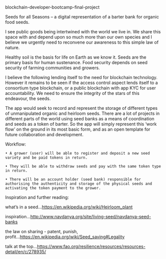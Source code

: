 blockchain-developer-bootcamp-final-project

Seeds for all Seasons – a digital representation of a barter bank for organic food seeds.

I see public goods being intertwined with the world we live in. We share this space with and depend upon so much more than our own species and I believe we urgently need to reconvene our awareness to this simple law of nature. 

Healthy soil is the basis for life on Earth as we know it. Seeds are the primary basis for human sustenance. Food security depends on seed security of farming communities and growers. 

I believe the following lending itself to the need for blockchain technology. However it remains to be seen if the access control aspect lends itself to a consortium type blockchain, or a public blockchain with app KYC for user accountability. We need to ensure the integrity of the stars of this endeavour, the seeds.

The app would seek to record and represent the storage of different types of unmanipulated organic and heirloom seeds. There are a lot of projects in different parts of the world using seed banks as a means of coordination and seeds as a token of barter. So the app will simply represent this ‘work flow’ on the ground in its most basic form, and as an open template for future collaboration and development.

Workflow:

    • A grower (user) will be able to register and deposit a new seed variety and be paid tokens in return. 

    • They will be able to withdraw seeds and pay with the same token type in return. 

    • There will be an account holder (seed bank) responsible for authorising the authenticity and storage of the physical seeds and activating the token payment to the grower.

Inspiration and further reading:

what’s in a seed...https://en.wikipedia.org/wiki/Heirloom_plant

inspiration...http://www.navdanya.org/site/living-seed/navdanya-seed-banks

the law on sharing - patent, punish, profit...https://en.wikipedia.org/wiki/Seed_saving#Legality

talk at the top...https://www.fao.org/resilience/resources/resources-detail/en/c/278935/
